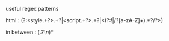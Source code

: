 useful regex patterns

html : (?:<style.+?>.+?</style>|<script.+?>.+?</script>|<(?:!|/?[a-zA-Z]+).*?/?>)

in between : (.*?\n*)* 
